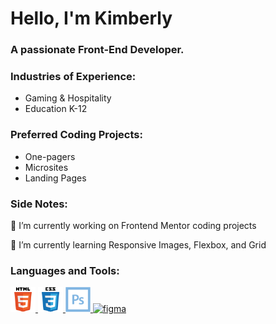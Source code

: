 <h1 align="left">Hello, I'm Kimberly</h1>
<h3 align="left">A passionate Front-End Developer.</h3>


<h3 align="left">Industries of Experience:</h3>
<p>

* Gaming & Hospitality
* Education K-12
</p>

<h3 align="left">Preferred Coding Projects:</h3>
<p>

* One-pagers
* Microsites
* Landing Pages
</p>



<h3 align="left">Side Notes:</h3>

  🔭 I’m currently working on Frontend Mentor coding projects

 🌱 I’m currently learning Responsive Images, Flexbox, and Grid

<h3 align="left">Languages and Tools:</h3>
<p align="left"> <a href="https://www.w3.org/html/" target="_blank"> <img src="https://raw.githubusercontent.com/devicons/devicon/master/icons/html5/html5-original-wordmark.svg" alt="html5" width="40" height="40"/> </a> <a href="https://www.w3schools.com/css/" target="_blank"> <img src="https://raw.githubusercontent.com/devicons/devicon/master/icons/css3/css3-original-wordmark.svg" alt="css3" width="40" height="40"/> </a> <a href="https://www.photoshop.com/en" target="_blank"> <img src="https://raw.githubusercontent.com/devicons/devicon/master/icons/photoshop/photoshop-line.svg" alt="photoshop" width="40" height="40"/> </a> <a href="https://www.figma.com/" target="_blank"> <img src="https://www.vectorlogo.zone/logos/figma/figma-icon.svg" alt="figma" width="40" height="40"/> </a> </p>


